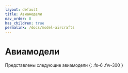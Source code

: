 ```yaml
---
layout: default
title: Авиамодели
nav_order: 8
has_children: true
permalink: /docs/model-aircrafts
---
```


# Авиамодели

Представлены следующие авиамодели
{: .fs-6 .fw-300 }
